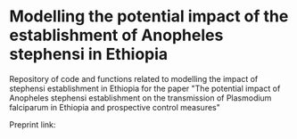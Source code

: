 # Modelling the potential impact of the establishment of Anopheles stephensi in Ethiopia
Repository of code and functions related to modelling the impact of stephensi establishment in Ethiopia for the paper "The potential impact of Anopheles stephensi establishment on the transmission of Plasmodium falciparum in Ethiopia and prospective control measures"

Preprint link:
